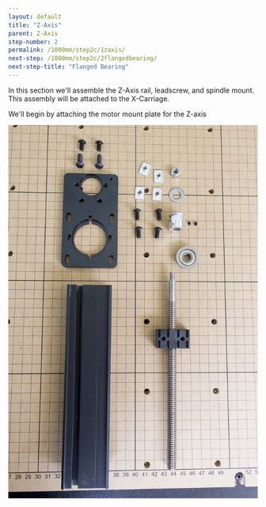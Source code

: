 ```yaml
---
layout: default
title: "Z-Axis"
parent: Z-Axis
step-number: 2
permalink: /1000mm/step2c/1zaxis/
next-step: /1000mm/step2c/2flangedbearing/
next-step-title: "Flanged Bearing"
---
```


In this section we'll assemble the Z-Axis rail, leadscrew, and spindle mount. This assembly will be attached to the X-Carriage.

We'll begin by attaching the motor mount plate for the Z-axis

<img src="../../step2/photo/jpfs_DSC2678.jpg">